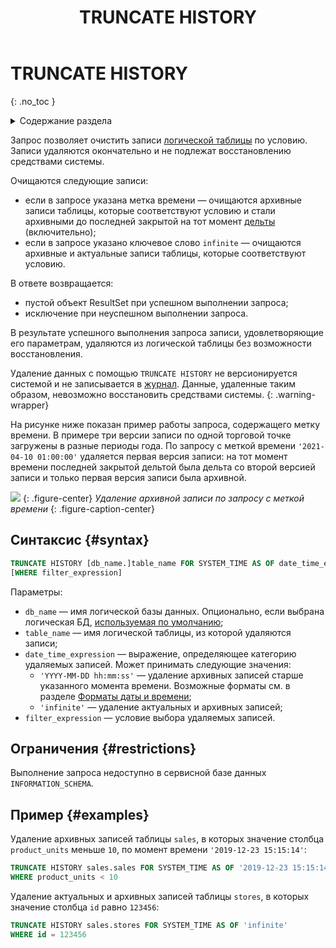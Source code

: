 ﻿---
layout: default
title: TRUNCATE HISTORY
nav_order: 41
parent: Запросы SQL+
grand_parent: Справочная информация
has_children: false
has_toc: false
---

# TRUNCATE HISTORY
{: .no_toc }

<details markdown="block">
  <summary>
    Содержание раздела
  </summary>
  {: .text-delta }
1. TOC
{:toc}
</details>

Запрос позволяет очистить записи [логической таблицы](../../../overview/main_concepts/logical_table/logical_table.md) 
по условию. 
Записи удаляются окончательно и не подлежат восстановлению средствами системы.

Очищаются следующие записи:
* если в запросе указана метка времени — очищаются архивные записи таблицы, которые соответствуют условию и 
  стали архивными до последней закрытой на тот момент [дельты](../../../overview/main_concepts/delta/delta.md) (включительно);
* если в запросе указано ключевое слово `infinite` — очищаются архивные и актуальные записи таблицы, которые соответствуют 
  условию.

В ответе возвращается:
*   пустой объект ResultSet при успешном выполнении запроса;
*   исключение при неуспешном выполнении запроса.

В результате успешного выполнения запроса записи, удовлетворяющие его параметрам, удаляются из логической 
таблицы без возможности восстановления.

Удаление данных с помощью `TRUNCATE HISTORY` не версионируется системой и не записывается в 
[журнал](../../../overview/main_concepts/changelog/changelog.md). Данные, удаленные таким образом, невозможно 
восстановить средствами системы.
{: .warning-wrapper}

На рисунке ниже показан пример работы запроса, содержащего метку времени. В примере три версии записи 
по одной торговой точке загружены в разные периоды года. По запросу с меткой времени
`'2021-04-10 01:00:00'` удаляется первая версия записи: на тот момент времени последней 
закрытой дельтой была дельта со второй версией записи и только первая версия записи была архивной.

![](truncate_history.svg)
{: .figure-center}
*Удаление архивной записи по запросу с меткой времени*
{: .figure-caption-center}

## Синтаксис {#syntax}

```sql
TRUNCATE HISTORY [db_name.]table_name FOR SYSTEM_TIME AS OF date_time_expression
[WHERE filter_expression]
```

Параметры:
*   `db_name` — имя логической базы данных. Опционально, если выбрана логическая БД, 
    [используемая по умолчанию](../../../working_with_system/other_features/default_db_set-up/default_db_set-up.md);
*   `table_name` — имя логической таблицы, из которой удаляются записи;
*   `date_time_expression` — выражение, определяющее категорию удаляемых записей. Может принимать 
    следующие значения:
    *   `'YYYY-MM-DD hh:mm:ss'` — удаление архивных записей старше указанного момента времени. Возможные форматы 
        см. в разделе [Форматы даты и времени](../../timestamp_formats/timestamp_formats.md);
    *   `'infinite'` — удаление актуальных и архивных записей;
*   `filter_expression` — условие выбора удаляемых записей.

## Ограничения {#restrictions}

Выполнение запроса недоступно в сервисной базе данных `INFORMATION_SCHEMA`.

## Пример {#examples}

Удаление архивных записей таблицы `sales`, в которых значение столбца `product_units` меньше `10`, 
по момент времени `'2019-12-23 15:15:14'`:
```sql
TRUNCATE HISTORY sales.sales FOR SYSTEM_TIME AS OF '2019-12-23 15:15:14'
WHERE product_units < 10
```
Удаление актуальных и архивных записей таблицы `stores`, в которых значение столбца 
`id` равно `123456`:
```sql
TRUNCATE HISTORY sales.stores FOR SYSTEM_TIME AS OF 'infinite'
WHERE id = 123456
```